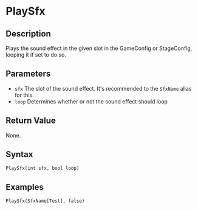 # PlaySfx

## Description
Plays the sound effect in the given slot in the GameConfig or StageConfig, looping it if set to do so.

## Parameters

- `sfx`
The slot of the sound effect. It's recommended to the `SfxName` alias for this.
- `loop`
Determines whether or not the sound effect should loop

## Return Value
None.

## Syntax
```
PlaySfx(int sfx, bool loop)
```

## Examples
```
PlaySfx(SfxName[Test], false)
```